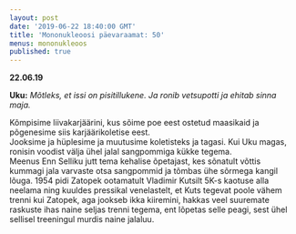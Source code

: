 ```yaml
---
layout: post
date: '2019-06-22 18:40:00 GMT'
title: 'Mononukleoosi päevaraamat: 50'
menus: mononukleoos
published: true
---
```

**22.06.19**

**Uku:** *Mõtleks, et  issi on pisitillukene. Ja ronib vetsupotti ja ehitab sinna maja.*

Kõmpisime liivakarjäärini, kus sõime poe eest ostetud maasikaid ja põgenesime siis karjäärikoletise eest.  
Jooksime ja hüplesime ja muutusime koletisteks ja tagasi. Kui Uku magas, ronisin voodist välja ühel jalal sangpommiga kükke tegema.  
Meenus Enn Selliku jutt tema kehalise õpetajast, kes sõnatult võttis kummagi jala varvaste otsa sangpommid ja tõmbas ühe sõrmega kangil lõuga. 1954 pidi Zatopek ootamatult Vladimir Kutsilt 5K-s kaotuse alla neelama ning kuuldes pressikal venelastelt, et Kuts tegevat poole vähem trenni kui Zatopek, aga jookseb ikka kiiremini, hakkas veel suuremate raskuste ihas naine seljas trenni tegema, ent lõpetas selle peagi, sest ühel sellisel treeningul murdis naine jalaluu.
